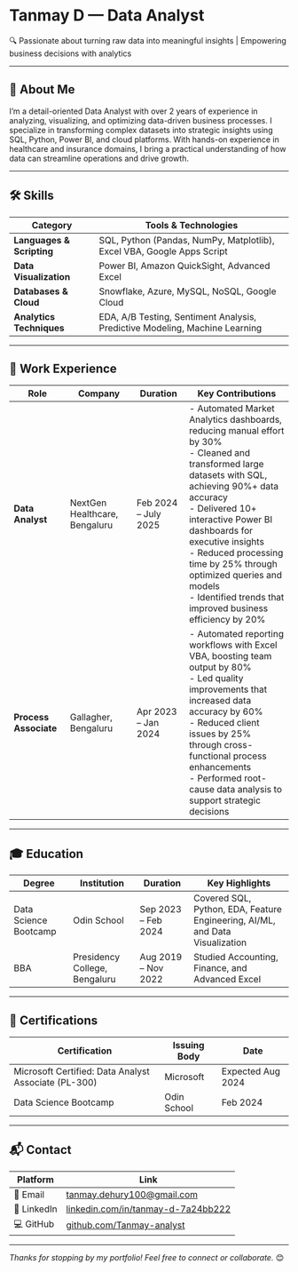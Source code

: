 # Tanmay D — Data Analyst

🔍 Passionate about turning raw data into meaningful insights | Empowering business decisions with analytics

---

## 📌 About Me

I’m a detail-oriented Data Analyst with over 2 years of experience in analyzing, visualizing, and optimizing data-driven business processes. I specialize in transforming complex datasets into strategic insights using SQL, Python, Power BI, and cloud platforms. With hands-on experience in healthcare and insurance domains, I bring a practical understanding of how data can streamline operations and drive growth.

---

## 🛠️ Skills

| Category | Tools & Technologies |
|----------|----------------------|
| **Languages & Scripting** | SQL, Python (Pandas, NumPy, Matplotlib), Excel VBA, Google Apps Script |
| **Data Visualization** | Power BI, Amazon QuickSight, Advanced Excel |
| **Databases & Cloud** | Snowflake, Azure, MySQL, NoSQL, Google Cloud |
| **Analytics Techniques** | EDA, A/B Testing, Sentiment Analysis, Predictive Modeling, Machine Learning |

---

## 💼 Work Experience

| Role | Company | Duration | Key Contributions |
|------|---------|----------|-------------------|
| **Data Analyst** | NextGen Healthcare, Bengaluru | Feb 2024 – July 2025 | - Automated Market Analytics dashboards, reducing manual effort by 30%  <br> - Cleaned and transformed large datasets with SQL, achieving 90%+ data accuracy  <br> - Delivered 10+ interactive Power BI dashboards for executive insights  <br> - Reduced processing time by 25% through optimized queries and models <br> - Identified trends that improved business efficiency by 20% |
| **Process Associate** | Gallagher, Bengaluru | Apr 2023 – Jan 2024 | - Automated reporting workflows with Excel VBA, boosting team output by 80% <br> - Led quality improvements that increased data accuracy by 60% <br> - Reduced client issues by 25% through cross-functional process enhancements <br> - Performed root-cause data analysis to support strategic decisions |


---

## 🎓 Education

| Degree | Institution | Duration | Key Highlights |
|--------|-------------|----------|----------------|
| Data Science Bootcamp | Odin School | Sep 2023 – Feb 2024 | Covered SQL, Python, EDA, Feature Engineering, AI/ML, and Data Visualization |
| BBA | Presidency College, Bengaluru | Aug 2019 – Nov 2022 | Studied Accounting, Finance, and Advanced Excel |

---

## 🏅 Certifications

| Certification | Issuing Body | Date |
|---------------|--------------|------|
| Microsoft Certified: Data Analyst Associate (PL-300) | Microsoft | Expected Aug 2024 |
| Data Science Bootcamp | Odin School | Feb 2024 |

---

## 📬 Contact

| Platform | Link |
|----------|------|
| 📧 Email | [tanmay.dehury100@gmail.com](mailto:tanmay.dehury100@gmail.com) |
| 💼 LinkedIn | [linkedin.com/in/tanmay-d-7a24bb222](https://www.linkedin.com/in/tanmay-d-7a24bb222/) |
| 💻 GitHub | [github.com/Tanmay-analyst](https://github.com/Tanmay-analyst) |

---

_Thanks for stopping by my portfolio! Feel free to connect or collaborate._ 😊
